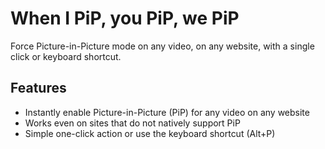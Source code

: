 # When I PiP, you PiP, we PiP

Force Picture-in-Picture mode on any video, on any website, with a single click or keyboard shortcut.

## Features
- Instantly enable Picture-in-Picture (PiP) for any video on any website
- Works even on sites that do not natively support PiP
- Simple one-click action or use the keyboard shortcut (Alt+P)
